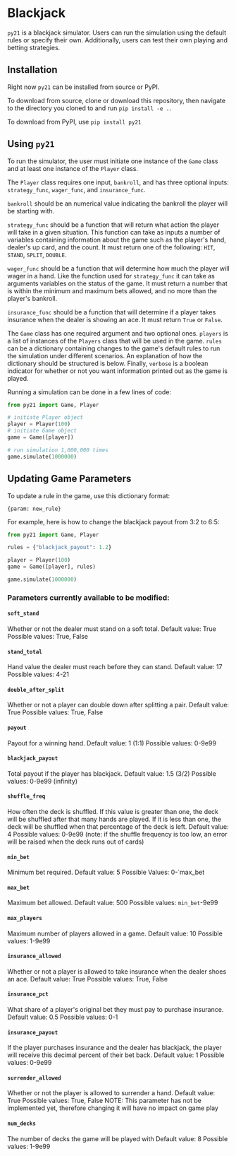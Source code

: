 # Blackjack

`py21` is a blackjack simulator. Users can run the simulation using the
default rules or specify their own. Additionally, users can test their own
playing and betting strategies.

## Installation

Right now `py21` can be installed from source or PyPI.

To download from source, clone or download this
repository, then navigate to the directory you cloned to and run
`pip install -e .`.

To download from PyPI, use `pip install py21`

## Using `py21`

To run the simulator, the user must initiate one instance of the `Game` class
and at least one instance of the `Player` class.

The `Player` class requires one input, `bankroll`, and has three optional inputs:
`strategy_func`, `wager_func`, and `insurance_func`.

`bankroll` should be an numerical value indicating the bankroll
the player will be starting with.

`strategy_func` should be a function that will
return what action the player will take in a given situation. This function
can take as inputs a number of variables containing information about the game
such as the player's hand, dealer's up card, and the count. It must return one
of the following: `HIT`, `STAND`, `SPLIT`, `DOUBLE`.

`wager_func` should be a function that will determine how much the player will
wager in a hand. Like the function used for `strategy_func` it can take as
arguments variables on the status of the game. It must return a number that is
within the minimum and maximum bets allowed, and no more than the player's
bankroll.

`insurance_func` should be a function that will determine if a player takes
insurance when the dealer is showing an ace. It must return `True` or `False`.

The `Game` class has one required argument and two optional ones. `players`
is a list of instances of the `Players` class that will be used in the game.
`rules` can be a dictionary containing changes to the game's default rules to
run the simulation under different scenarios. An explanation of how the
dictionary should be structured is below. Finally, `verbose` is a boolean
indicator for whether or not you want information printed out as the game is
played.

Running a simulation can be done in a few lines of code:

```python
from py21 import Game, Player

# initiate Player object
player = Player(100)
# initiate Game object
game = Game([player])

# run simulation 1,000,000 times
game.simulate(1000000)
```

## Updating Game Parameters

To update a rule in the game, use this dictionary format:

`{param: new_rule}`

For example, here is how to change the blackjack payout from 3:2 to 6:5:

```python
from py21 import Game, Player

rules = {"blackjack_payout": 1.2}

player = Player(100)
game = Game([player], rules)

game.simulate(1000000)
```

### Parameters currently available to be modified:

#### `soft_stand`

Whether or not the dealer must stand on a soft total.
Default value: True
Possible values: True, False

#### `stand_total`

Hand value the dealer must reach before they can stand.
Default value: 17
Possible values: 4-21

#### `double_after_split`

Whether or not a player can double down after splitting a pair.
Default value: True
Possible values: True, False

#### `payout`

Payout for a winning hand.
Default value: 1 (1:1)
Possible values: 0-9e99

#### `blackjack_payout`

Total payout if the player has blackjack.
Default value: 1.5 (3/2)
Possible values: 0-9e99 (infinity)

#### `shuffle_freq`

How often the deck is shuffled. If this value is greater than one, the deck
will be shuffled after that many hands are played. If it is less than one, the
deck will be shuffled when that percentage of the deck is left.
Default value: 4
Possible values: 0-9e99 (note: if the shuffle frequency is too low, an
error will be raised when the deck runs out of cards)

#### `min_bet`

Minimum bet required.
Default value: 5
Possible Values: 0-`max_bet

#### `max_bet`

Maximum bet allowed.
Default value: 500
Possible values: `min_bet`-9e99

#### `max_players`

Maximum number of players allowed in a game.
Default value: 10
Possible values: 1-9e99

#### `insurance_allowed`

Whether or not a player is allowed to take insurance when the dealer shoes an ace.
Default value: True
Possible values: True, False

#### `insurance_pct`

What share of a player's original bet they must pay to purchase insurance.
Default value: 0.5
Possible values: 0-1

#### `insurance_payout`

If the player purchases insurance and the dealer has blackjack, the player will
receive this decimal percent of their bet back.
Default value: 1
Possible values: 0-9e99

#### `surrender_allowed`

Whether or not the player is allowed to surrender a hand.
Default value: True
Possible values: True, False
NOTE: This parameter has not be implemented yet, therefore changing it will have
      no impact on game play

#### `num_decks`

The number of decks the game will be played with
Default value: 8
Possible values: 1-9e99